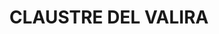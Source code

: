 ---
layout: patrimoni-details
title:  "CLAUSTRE DEL VALIRA"
collections: ["patrimoni-arquitectonic", "bcil-previstos-cbp"]
coordinates:
  - group1:
        - [1.452854156382766, 42.359411158169237]
        - [1.453155081474953, 42.359218388627831]
        - [1.452874987107758, 42.358974907023459]
        - [1.452571508592579, 42.359168580147319]
        - [1.452854156382766, 42.359411158169237]
---